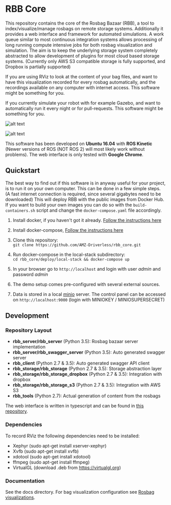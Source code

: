 # RBB Core
This repository contains the core of the Rosbag Bazaar (RBB), a tool to index/visualize/manage rosbags on remote storage systems. Additionally it provides a web interface and framework for automated simulations. A work queue similar to most continuous integration systems allows processing of long running compute intensive jobs for both rosbag visualization and simulation. The aim is to keep the underlying storage system completely abstracted to allow development of plugins for most cloud based storage systems. (Currently only AWS S3 compatible storage is fully supported, and Dropbox is partially supported)

If you are using RViz to look at the content of your bag files, and want to have this visualization recorded for every rosbag automatically, and the recordings available on any computer with internet access. This software might be something for you.

If you currently simulate your robot with for example Gazebo, and want to automatically run it every night or for pull-requests. This software might be something for you.

![alt text](docs/s1.png "Screenshot 1")

![alt text](docs/s2.png "Screenshot 2")

This software has been developed on **Ubuntu 16.04** with **ROS Kinetic** (Newer versions of ROS (NOT ROS 2) will 
most likely work without problems). The web interface is only tested with **Google Chrome**.

## Quickstart

The best way to find out if this software is in anyway useful for your project, is to run it on your own computer. This can be done in a few simple steps. (A fast internet connection is required, since several gigabytes need to be downloaded) 
This will deploy RBB with the public images from Docker Hub. If you want to build your own images you can do so with the `build-containers.sh` script and change the `docker-compose.yaml` file accordingly.

1. Install docker, if you haven't got it already. [Follow the instructions here](https://docs.docker.com/install/linux/docker-ce/ubuntu/#install-using-the-repository)

2. Install docker-compose, [Follow the instructions here](https://docs.docker.com/compose/install/#install-compose)

3. Clone this repository:  
   `git clone https://github.com/AMZ-Driverless/rbb_core.git`
   
4. Run docker-compose in the local-stack subdirectory:  
   `cd rbb_core/deploy/local-stack && docker-compose up`
   
5. In your browser go to `http://localhost` and login 
   with user *admin* and password *admin*
   
6. The demo setup comes pre-configured with several external sources.
   
7. Data is stored in a local [minio](https://min.io/) server. The control panel can be accessed on `http://localhost:9000` (login with MINIOKEY / MINIOSUPERSECRET)

## Development

### Repository Layout

* **rbb_server/rbb_server** (Python 3.5): Rosbag bazaar server implementation
* **rbb_server/rbb_swagger_server** (Python 3.5): Auto generated swagger server
* **rbb_client** (Python 2.7 & 3.5): Auto generated swagger API client
* **rbb_storage/rbb_storage** (Python 2.7 & 3.5): Storage abstraction layer
* **rbb_storage/rbb_storage_dropbox** (Python 2.7 & 3.5): Integration with dropbox
* **rbb_storage/rbb_storage_s3** (Python 2.7 & 3.5): Integration with AWS S3
* **rbb_tools** (Python 2.7): Actual generation of content from the rosbags

The web interface is written in typescript and can be found in [this repository](https://github.com/AMZ-Driverless/rbb_web).

### Dependencies

To record RViz the following dependencies need to be installed:

* Xephyr (sudo apt-get install xserver-xephyr)
* Xvfb (sudo apt-get install xvfb)
* xdotool (sudo apt-get install xdotool)
* ffmpeg (sudo apt-get install ffmpeg)
* VirtualGL (download .deb from https://virtualgl.org)

### Documentation

See the docs directory. For bag visualization configuration see [Rosbag visualizations](docs/configuring-bag-visualization.md).
